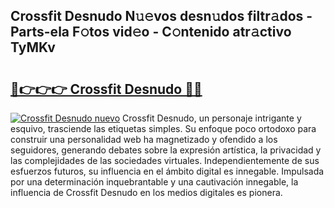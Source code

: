 ## Crossfit Desnudo N𝚞𝚎vos desn𝚞dos filtr𝚊dos - Parts-ela F𝚘tos vid𝚎o - C𝚘ntenido atr𝚊ctivo TyMKv

# <h2><a href="http://mbcxji.tromn.icu/?c=Crossfit+Desnudo">🔗👉👉👉 Crossfit Desnudo 🔗🔗</a></h2>

[![Crossfit Desnudo nuevo](https://i.imgur.com/pEAQMta.gif)](http://mbcxji.tromn.icu/?c=Crossfit+Desnudo)
Crossfit Desnudo, un personaje intrigante y esquivo, trasciende las etiquetas simples. Su enfoque poco ortodoxo para construir una personalidad web ha magnetizado y ofendido a los seguidores, generando debates sobre la expresión artística, la privacidad y las complejidades de las sociedades virtuales. Independientemente de sus esfuerzos futuros, su influencia en el ámbito digital es innegable. Impulsada por una determinación inquebrantable y una cautivación innegable, la influencia de Crossfit Desnudo en los medios digitales es pionera.
